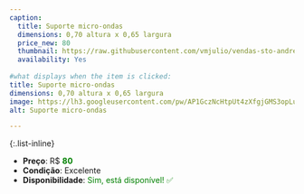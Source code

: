 ```yaml
---
caption:
  title: Suporte micro-ondas
  dimensions: 0,70 altura x 0,65 largura
  price_new: 80
  thumbnail: https://raw.githubusercontent.com/vmjulio/vendas-sto-andre/refs/heads/main/assets/img/portfolio/microondas.jpeg
  availability: Yes
  
#what displays when the item is clicked:
title: Suporte micro-ondas
dimensions: 0,70 altura x 0,65 largura
image: https://lh3.googleusercontent.com/pw/AP1GczNcHtpUt4zXfgjGMS3opLuSUilU2fyGcjj2O86W4LEdVde2d0kT8jGfvG1XvPJBgaXciy9OWPLVi7kADJekWK374Eo0wmrpaz9M9yLuELTEm_1nFWtbmebhGVhH5DzBHYT3n9O4d66MbO92tpzQdkFoiw=w1220-h1626-s-no-gm?authuser=0
alt: Suporte micro-ondas

---
```

{:.list-inline} 
- **Preço**: R$ <span style="color:green">**80**</span>
- **Condição**: Excelente
- **Disponibilidade**: <span style='color:green'>Sim, está disponível! ✅</span>
